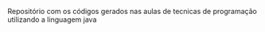 Repositório com os códigos gerados nas aulas de tecnicas de programação utilizando a linguagem java
